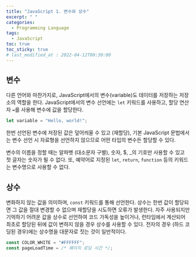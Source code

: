 ```yaml
---
title: "JavaScript 1. 변수와 상수"
excerpt: " "
categories: 
  - Programming Language
tags:
  - JavaScript
toc: true
toc_sticky: true
# last_modified_at : 2022-04-12T00:30:00
---
```



## 변수

다른 언어와 마찬가지로, JavaScript에서의 변수(variable)도 데이터를 저장하는 저장소의 역할을 한다. JavaScript에서의 변수 선언에는 `let` 키워드를 사용하고, 할당 연산자 `=`를 사용해 변수에 값을 할당한다.

```js
let variable = "Hello, world!";
```

한번 선언된 변수에 저장된 값은 덮어씌울 수 있고 (재할당), 기본 JavaScript 문법에서는 변수 선언 시 자료형을 선언하지 않으므로 어떤 타입의 변수든 할당할 수 있다.

변수의 이름을 정할 때는 알파벳 (대소문자 구별), 숫자, $, _의 기호만 사용할 수 있고 첫 글자는 숫자가 될 수 없다. 또, 예약어로 지정된 `let`, `return`, `function` 등의 키워드는 변수명으로 사용할 수 없다.

## 상수

변화하지 않는 값을 의미하며, `const` 키워드를 통해 선언한다. 상수는 한번 값이 할당되면 그 값을 절대 변경할 수 없으며 재할당을 시도하면 오류가 발생한다. 자주 사용되지만 기억하기 어려운 값을 상수로 선언하여 코드 가독성을 높이거나, 런타임에서 계산되어 최초로 할당된 뒤에 값이 변하지 않을 경우 상수를 사용할 수 있다. 전자의 경우 (하드 코딩된 경우)에는 상수명을 대문자로 짓는 것이 일반적이다.

```js
const COLOR_WHITE = "#FFFFFF";
const pageLoadTime = /* 페이지 로딩 시간 */;
```
